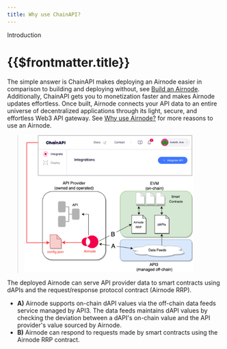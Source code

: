 ```yaml
---
title: Why use ChainAPI?
---
```


<TitleSpan>Introduction</TitleSpan>

# {{$frontmatter.title}}

<!--TocHeader />
<TOC class="table-of-contents" :include-level="[2,3]" /-->

The simple answer is ChainAPI makes deploying an Airnode easier in comparison to
building and deploying without, see
[Build an Airnode](/airnode/v0.7/grp-providers/guides/build-an-airnode/).
Additionally, ChainAPI gets you to monetization faster and makes Airnode updates
effortless. Once built, Airnode connects your API data to an entire universe of
decentralized applications through its light, secure, and effortless Web3 API
gateway. See
[Why use Airnode?](../../airnode/v0.7/introduction/why-use-airnode.md) for more
reasons to use an Airnode.

> <img src="../assets/images/why-overview.png" width="85%"/>

The deployed Airnode can serve API provider data to smart contracts using dAPIs
and the request/response protocol contract (Airnode RRP).

- **A)** Airnode supports on-chain dAPI values via the off-chain data feeds
  service managed by API3. The data feeds maintains dAPI values by checking the
  deviation between a dAPI's on-chain value and the API provider's value sourced
  by Airnode.
- **B)** Airnode can respond to requests made by smart contracts using the
  Airnode RRP contract.
